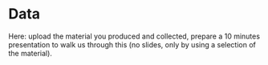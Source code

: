 # Data

Here: upload the material you produced and collected, prepare a 10 minutes presentation to walk us through this (no slides, only by using a selection of the material).


